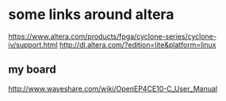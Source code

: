 some links around altera
========================

https://www.altera.com/products/fpga/cyclone-series/cyclone-iv/support.html
http://dl.altera.com/?edition=lite&platform=linux


my board
--------

http://www.waveshare.com/wiki/OpenEP4CE10-C_User_Manual

